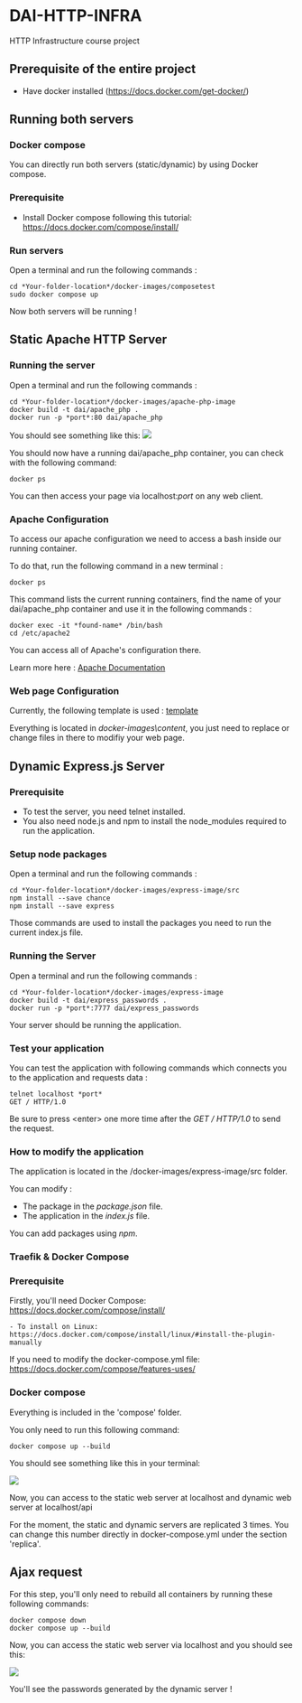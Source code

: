 # DAI-HTTP-INFRA

HTTP Infrastructure course project

## Prerequisite of the entire project

- Have docker installed (https://docs.docker.com/get-docker/)

## Running both servers

### Docker compose

You can directly run both servers (static/dynamic) by using Docker compose.

### Prerequisite

- Install Docker compose following this tutorial: https://docs.docker.com/compose/install/

### Run servers
Open a terminal and run the following commands :
```
cd *Your-folder-location*/docker-images/composetest
sudo docker compose up
```

Now both servers will be running !


## Static Apache HTTP Server

### Running the server

Open a terminal and run the following commands :
```
cd *Your-folder-location*/docker-images/apache-php-image
docker build -t dai/apache_php .
docker run -p *port*:80 dai/apache_php
```

You should see something like this:
![](https://i.imgur.com/QVezukO.png)

You should now have a running dai/apache_php container, you can check with the following command:
```
docker ps
```

You can then access your page via localhost:*port* on any web client.

### Apache Configuration

To access our apache configuration we need to access a bash inside our running container.

To do that, run the following command in a new terminal :
```
docker ps
```

This command lists the current running containers, find the name of your dai/apache_php container and use it in the following commands :
```
docker exec -it *found-name* /bin/bash
cd /etc/apache2
```

You can access all of Apache's configuration there.

Learn more here : [Apache Documentation](https://httpd.apache.org/docs/)

### Web page Configuration

Currently, the following template is used : [template](https://startbootstrap.com/template/full-width-pics)

Everything is located in *docker-images\content*, you just need to replace or change files in there to modifiy your web page.

## Dynamic Express.js Server

### Prerequisite

- To test the server, you need telnet installed.
- You also need node.js and npm to install the node_modules required to run the application.

### Setup node packages

Open a terminal and run the following commands :
```
cd *Your-folder-location*/docker-images/express-image/src
npm install --save chance
npm install --save express
```

Those commands are used to install the packages you need to run the current index.js file.

### Running the Server

Open a terminal and run the following commands :
```
cd *Your-folder-location*/docker-images/express-image
docker build -t dai/express_passwords .
docker run -p *port*:7777 dai/express_passwords
```

Your server should be running the application.

### Test your application

You can test the application with following commands which connects you to the application and requests data :
```
telnet localhost *port*
GET / HTTP/1.0

```

Be sure to press \<enter\> one more time after the *GET / HTTP/1.0* to send the request.

### How to modify the application

The application is located in the /docker-images/express-image/src folder.

You can modify :

- The package in the *package.json* file.
- The application in the *index.js* file.

You can add packages using *npm*.

### Traefik & Docker Compose

### Prerequisite

Firstly, you'll need Docker Compose: https://docs.docker.com/compose/install/

	- To install on Linux: https://docs.docker.com/compose/install/linux/#install-the-plugin-manually

If you need to modify the docker-compose.yml file:
https://docs.docker.com/compose/features-uses/

### Docker compose
Everything is included in the 'compose' folder.

You only need to run this following command:
```
docker compose up --build
```
You should see something like this in your terminal:

![](https://i.imgur.com/RfAhdoi.png)

Now, you can access to the static web server at localhost and dynamic web server at localhost/api

For the moment, the static and dynamic servers are replicated 3 times. You can change this number directly in docker-compose.yml under the section 'replica'.


## Ajax request

For this step, you'll only need to rebuild all containers by running these following commands:
```
docker compose down
docker compose up --build
```

Now, you can access the static web server via localhost and you should see this:

![](https://i.imgur.com/PU5Owsg.png)

You'll see the passwords generated by the dynamic server !

